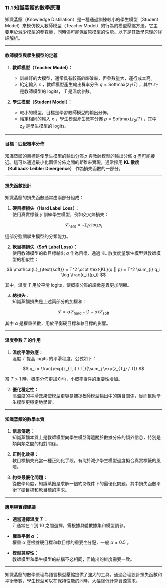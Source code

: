 ### **11.1 知識蒸餾的數學原理**

知識蒸餾（Knowledge Distillation）是一種通過訓練較小的學生模型（Student Model）來模仿較大教師模型（Teacher Model）的行為的模型壓縮方法。它主要用於減少模型的參數量，同時儘可能保留原模型的性能。以下是其數學原理的詳細解析。

---

#### **教師模型與學生模型的定義**

1. **教師模型（Teacher Model）：**  
   - 訓練好的大模型，通常具有較高的準確率，但參數量大，運行成本高。
   - 給定輸入  $x$ ，教師模型產生輸出概率分佈  $q = \text{Softmax}(z_T / T)$ ，其中  $z_T$  是教師模型的 logits， $T$  是溫度參數。

2. **學生模型（Student Model）：**  
   - 較小的模型，目標是學習教師模型的輸出分佈。
   - 給定相同的輸入  $x$ ，學生模型產生概率分佈  $p = \text{Softmax}(z_S / T)$ ，其中  $z_S$  是學生模型的 logits。

---

#### **目標：匹配概率分佈**

知識蒸餾的目標是使學生模型的輸出分佈  $p$  與教師模型的輸出分佈  $q$  盡可能接近。這可以通過最小化兩個分佈之間的距離來實現，通常採用 **KL 散度（Kullback-Leibler Divergence）** 作為損失函數的一部分。

---

#### **損失函數設計**

知識蒸餾的損失函數通常由兩部分組成：

1. **硬目標損失（Hard Label Loss）：**  
   使用真實標籤  $y$  訓練學生模型，例如交叉熵損失：

```math
   \mathcal{L}_{\text{hard}} = - \sum_{i} y_i \log p_i

```
   這部分強調學生模型的分類能力。

2. **軟目標損失（Soft Label Loss）：**  
   使用教師模型的軟目標輸出  $q$  作為目標，通過 KL 散度度量學生模型與教師模型的相似性：

```math
   \mathcal{L}_{\text{soft}} = T^2 \cdot \text{KL}(q || p) = T^2 \sum_{i} q_i \log \frac{q_i}{p_i}

```
   其中，溫度  $T$  用於平滑 logits，使概率分佈的細微差異更加明顯。

3. **總損失：**  
   知識蒸餾損失是上述兩部分的加權和：

```math
   \mathcal{L} = \alpha \mathcal{L}_{\text{hard}} + (1 - \alpha) \mathcal{L}_{\text{soft}}

```
   其中  $\alpha$  是權重係數，用於平衡硬目標和軟目標的影響。

---

#### **溫度參數  $T$  的作用**

1. **溫度平滑效應：**  
   溫度  $T$  提高 logits 的平滑程度，公式如下：

```math
   q_i = \frac{\exp(z_{T,i} / T)}{\sum_j \exp(z_{T,j} / T)}

```
   當  $T > 1$  時，概率分佈更加均勻，小概率事件的重要性增加。

2. **優化穩定性：**  
   高溫度的平滑效果使模型更容易捕捉教師模型輸出中的隱含關係，從而幫助學生模型更穩定地學習。

---

#### **知識蒸餾的數學本質**

1. **信息傳遞：**  
   知識蒸餾本質上是教師模型向學生模型傳遞關於數據分佈的額外信息，特別是類與類之間的相對關係。

2. **正則化效果：**  
   軟目標損失充當一種正則化手段，有助於減少學生模型過度擬合真實標籤的風險。

3. **約束最優化問題：**  
   從數學角度，知識蒸餾是求解一個約束條件下的最優化問題，其中損失函數平衡了硬目標和軟目標的需求。

---

#### **應用與實踐建議**

- **適當選擇溫度  $T$ ：**  
   $T$  通常在 1 到 10 之間選擇，需根據具體數據集和模型調參。

- **權重平衡  $\alpha$ ：**  
  權重  $\alpha$  應根據硬目標和軟目標的重要性分配，一般  $\alpha \approx 0.5$ 。

- **模型兼容性：**  
  教師模型和學生模型的結構不必相同，但輸出的維度需要一致。

---

知識蒸餾的數學原理為語言模型壓縮提供了強大的工具。通過合理設計損失函數和平衡參數，學生模型可以在保持性能的同時，大幅降低計算資源需求。